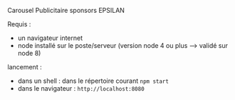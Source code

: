 Carousel Publicitaire sponsors EPSILAN

Requis : 
  - un navigateur internet
  - node installé sur le poste/serveur (version node 4 ou plus --> validé sur node 8)
  
lancement :
  - dans un shell : dans le répertoire courant `npm start`
  - dans le navigateur : `http://localhost:8080`